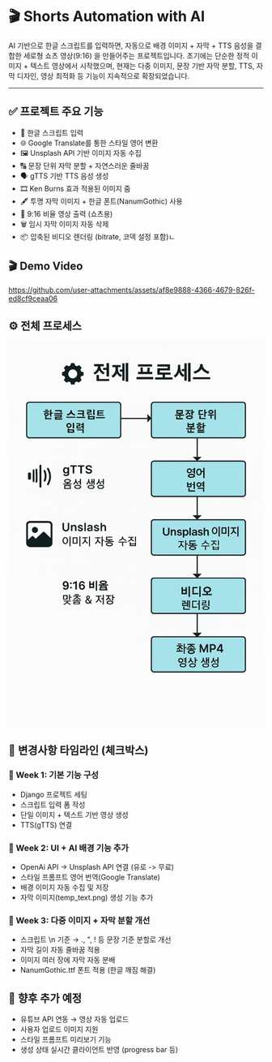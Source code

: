 # 🎬 Shorts Automation with AI

AI 기반으로 한글 스크립트를 입력하면, 자동으로 배경 이미지 + 자막 + TTS 음성을 결합한 세로형 쇼츠 영상(9:16) 을 만들어주는 프로젝트입니다.
초기에는 단순한 정적 이미지 + 텍스트 영상에서 시작했으며, 현재는 다중 이미지, 문장 기반 자막 분할, TTS, 자막 디자인, 영상 최적화 등 기능이 지속적으로 확장되었습니다.

--- 

## ✅ 프로젝트 주요 기능

* 📜 한글 스크립트 입력
* 🌐 Google Translate를 통한 스타일 영어 변환
* 🖼️ Unsplash API 기반 이미지 자동 수집
* 🔠 문장 단위 자막 분할 + 자연스러운 줄바꿈
* 🗣️ gTTS 기반 TTS 음성 생성
* 🎞️ Ken Burns 효과 적용된 이미지 줌
* 🖋️ 투명 자막 이미지 + 한글 폰트(NanumGothic) 사용
* 📱 9:16 비율 영상 출력 (쇼츠용)
* 🗑️ 임시 자막 이미지 자동 삭제
* 📦 압축된 비디오 렌더링 (bitrate, 코덱 설정 포함)ㄴ

## 🎬 Demo Video

https://github.com/user-attachments/assets/af8e9888-4366-4679-826f-ed8cf9ceaa06

## ⚙️ 전체 프로세스

![alt](/assets/images/process.png)

## 📆 변경사항 타임라인 (체크박스)

### 📅 Week 1: 기본 기능 구성

* Django 프로젝트 세팅
* 스크립트 입력 폼 작성
* 단일 이미지 + 텍스트 기반 영상 생성
* TTS(gTTS) 연결

### 📅 Week 2: UI + AI 배경 기능 추가

* OpenAi API -> Unsplash API 연결 (유로 -> 무료)
* 스타일 프롬프트 영어 번역(Google Translate)
* 배경 이미지 자동 수집 및 저장
* 자막 이미지(temp_text.png) 생성 기능 추가

### 📅 Week 3: 다중 이미지 + 자막 분할 개선

* 스크립트 \n 기준 → ., ", ! 등 문장 기준 분할로 개선
*  자막 길이 자동 줄바꿈 적용
* 이미지 여러 장에 자막 자동 분배
* NanumGothic.ttf 폰트 적용 (한글 깨짐 해결)


## 📝 향후 추가 예정
* 유튜브 API 연동 → 영상 자동 업로드
* 사용자 업로드 이미지 지원
* 스타일 프롬프트 미리보기 기능
* 생성 상태 실시간 클라이언트 반영 (progress bar 등)
